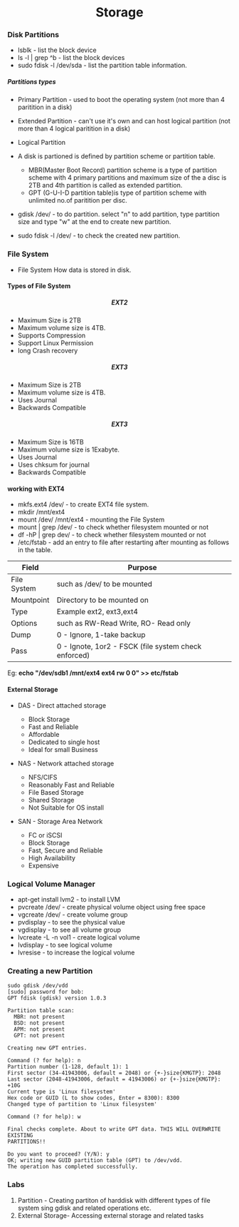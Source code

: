 <h1 align="center"> Storage </h1>

### Disk Partitions

+ lsblk - list the block device
+ ls -l | grep ^b - list the block devices
+ sudo fdisk -l /dev/sda - list the partition table information.

##### Partitions types

+ Primary Partition - used to boot the operating system (not more than 4 paritition in a disk)
+ Extended Partition - can't use it's own and can host logical partition (not more than 4 logical paritition in a disk)
+ Logical Partition

+ A disk is partioned is defined by partition scheme or partition table.
	* MBR(Master Boot Record) partition scheme is a type of partition scheme with 4 primary partitions and 
	maximum size of the a disc is 2TB and 4th partition is called as extended partition. 
	* GPT (G-U-I-D partition table)is type of partition scheme with unlimited no.of paritition per disc.
+ gdisk /dev/<partition disk> - to do partition. select "n" to add partition, type partition size
  and type "w" at the end to create new partition.
+ sudo fdisk -l /dev/<partition disk> - to check the created new partition.

### File System

+ File System How data is stored in disk.

#### Types of File System

<h5 align="center"> EXT2 </h5>

* Maximum Size is 2TB
* Maximum volume size is 4TB.
* Supports Compression
* Support Linux Permission
* long Crash recovery

<h5 align="center"> EXT3 </h5>

* Maximum Size is 2TB
* Maximum volume size is 4TB.
* Uses Journal
* Backwards Compatible

<h5 align="center"> EXT3 </h5>

* Maximum Size is 16TB
* Maximum volume size is 1Exabyte.
* Uses Journal
* Uses chksum for journal
* Backwards Compatible

#### working with EXT4

* mkfs.ext4 /dev/<partition disk> - to create EXT4 file system.
* mkdir /mnt/ext4
* mount /dev/<partition disk>  /mnt/ext4 - mounting the File System 
* mount | grep /dev/<partition disk> - to check whether filesystem mounted or not
* df -hP | grep dev/<partition disk> - to check whether filesystem mounted or not
* /etc/fstab - add an entry to file after restarting after mounting as follows in the table.

| Field| Purpose|
|------| -------|
|File System | such as /dev/<partition disk> to be mounted |
|Mountpoint | Directory to be mounted on |
| Type | Example ext2, ext3,ext4 |
| Options | such as RW-Read Write, RO- Read only|
| Dump | 0 - Ignore, 1-take backup |
| Pass | 0 - Ignote, 1or2 - FSCK (file system check enforced) |

Eg: **echo "/dev/sdb1 /mnt/ext4 ext4 rw 0 0" >> etc/fstab**

#### External Storage 

+ DAS - Direct attached storage
	* Block Storage
	* Fast and Reliable
	* Affordable
	* Dedicated to single host
	* Ideal for small Business
	
+ NAS - Network attached storage
	* NFS/CIFS
	* Reasonably Fast and Reliable
	* File Based Storage
	* Shared Storage
	* Not Suitable for OS install
	
+ SAN - Storage Area Network
	* FC or iSCSI
	* Block Storage
	* Fast, Secure and Reliable
	* High Availability
	* Expensive
	
### Logical Volume Manager

* apt-get install lvm2 - to install LVM
* pvcreate /dev/<paritition disk> - create physical volume object using free space
* vgcreate <volume name> /dev/<paritition disk> - create volume group
* pvdisplay - to see the physical value
* vgdisplay - to see all volume group
* lvcreate -L  <size> -n vol1 <volume name> - create logical volume
* lvdisplay - to see logical volume
* lvresise - to increase the logical volume

### Creating a new Partition

```
sudo gdisk /dev/vdd
[sudo] password for bob: 
GPT fdisk (gdisk) version 1.0.3

Partition table scan:
  MBR: not present
  BSD: not present
  APM: not present
  GPT: not present

Creating new GPT entries.

Command (? for help): n 
Partition number (1-128, default 1): 1
First sector (34-41943006, default = 2048) or {+-}size{KMGTP}: 2048
Last sector (2048-41943006, default = 41943006) or {+-}size{KMGTP}: +10G
Current type is 'Linux filesystem'
Hex code or GUID (L to show codes, Enter = 8300): 8300
Changed type of partition to 'Linux filesystem'

Command (? for help): w

Final checks complete. About to write GPT data. THIS WILL OVERWRITE EXISTING
PARTITIONS!!

Do you want to proceed? (Y/N): y
OK; writing new GUID partition table (GPT) to /dev/vdd.
The operation has completed successfully.
```

### Labs

1. Partition - Creating partiton of harddisk with different types of file system sing gdisk and related operations etc.
2. External Storage- Accessing external storage and related tasks 